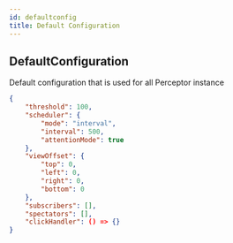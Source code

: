 ```yaml
---
id: defaultconfig
title: Default Configuration
---
```


## DefaultConfiguration

Default configuration that is used for all Perceptor instance

```json
{
	"threshold": 100,
	"scheduler": {
		"mode": "interval",
		"interval": 500,
		"attentionMode": true
	},
	"viewOffset": {
		"top": 0,
		"left": 0,
		"right": 0,
		"bottom": 0
	},
	"subscribers": [],
	"spectators": [],
	"clickHandler": () => {}
}
```
